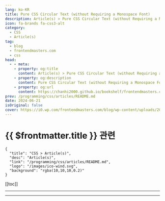 ```yaml
---
lang: ko-KR
title: Pure CSS Circular Text (without Requiring a Monospace Font)
description: Article(s) > Pure CSS Circular Text (without Requiring a Monospace Font)
icon: fa-brands fa-css3-alt
category: 
  - CSS
  - Article(s)
tag: 
  - blog
  - frontendmasters.com
  - css
head:
  - - meta:
    - property: og:title
      content: Article(s) > Pure CSS Circular Text (without Requiring a Monospace Font)
    - property: og:description
      content: Pure CSS Circular Text (without Requiring a Monospace Font)
    - property: og:url
      content: https://chanhi2000.github.io/bookshelf/frontendmasters.com/pure-css-circular-text-without-requiring-a-monospace-font.html
prev: /programming/css/articles/README.md
date: 2024-06-21
isOriginal: false
cover: https://i0.wp.com/frontendmasters.com/blog/wp-content/uploads/2024/06/circle-text-thumb.jpg?w=1000&ssl=1
---
```


# {{ $frontmatter.title }} 관련

```component VPCard
{
  "title": "CSS > Article(s)",
  "desc": "Article(s)",
  "link": "/programming/css/articles/README.md",
  "logo": "/images/ico-wind.svg",
  "background": "rgba(10,10,10,0.2)"
}
```

[[toc]]

---

<SiteInfo
  name="Pure CSS Circular Text (without Requiring a Monospace Font)"
  desc="Setting text on a circle in CSS isn't straightforward, but it is possible with some effort. This technique splits text into segments and uses transforms and perspective to pull it off."
  url="https://frontendmasters.com/news/pure-css-circular-text-without-requiring-a-monospace-font/"
  logo="https://frontendmasters.com/favicon.ico"
  preview="https://i0.wp.com/frontendmasters.com/blog/wp-content/uploads/2024/06/circle-text-thumb.jpg?w=1000&ssl=1"/>

<!-- TODO: 작성 -->

---

<TagLinks />
